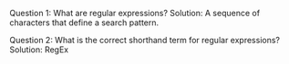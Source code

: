 Question 1:
What are regular expressions?
Solution: A sequence of characters that define a search pattern.

Question 2:
What is the correct shorthand term for regular expressions?
Solution: RegEx
